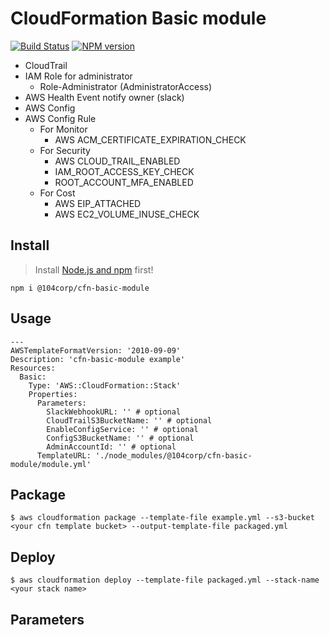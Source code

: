 # CloudFormation Basic module

[![Build Status](https://travis-ci.com/104corp/cfn-basic-module.svg?branch=master)](https://travis-ci.com/104corp/104isgd-devops-cfn-basic.svg?token=XzF5xSuVcyG4W3apP4Dr&branch=master)
[![NPM version](https://img.shields.io/npm/v/@104corp/cfn-basic-module.svg)](https://www.npmjs.com/package/@104corp/cfn-basic-module)

* CloudTrail
* IAM Role for administrator 
    * Role-Administrator (AdministratorAccess)
* AWS Health Event notify owner (slack)
* AWS Config
* AWS Config Rule
    * For Monitor
        * AWS ACM_CERTIFICATE_EXPIRATION_CHECK
    * For Security
        * AWS CLOUD_TRAIL_ENABLED
        * IAM_ROOT_ACCESS_KEY_CHECK
        * ROOT_ACCOUNT_MFA_ENABLED
    * For Cost
        * AWS EIP_ATTACHED
        * AWS EC2_VOLUME_INUSE_CHECK


## Install

> Install [Node.js and npm](https://nodejs.org/) first!

```
npm i @104corp/cfn-basic-module
```

## Usage

```
---
AWSTemplateFormatVersion: '2010-09-09'
Description: 'cfn-basic-module example'
Resources:
  Basic:
    Type: 'AWS::CloudFormation::Stack'
    Properties:
      Parameters:
        SlackWebhookURL: '' # optional
        CloudTrailS3BucketName: '' # optional
        EnableConfigService: '' # optional
        ConfigS3BucketName: '' # optional  
        AdminAccountId: '' # optional
      TemplateURL: './node_modules/@104corp/cfn-basic-module/module.yml'
```

## Package

```
$ aws cloudformation package --template-file example.yml --s3-bucket <your cfn template bucket> --output-template-file packaged.yml
```

## Deploy

```
$ aws cloudformation deploy --template-file packaged.yml --stack-name <your stack name>
```

## Parameters

